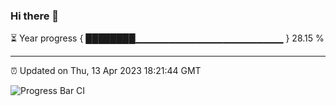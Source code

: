 ### Hi there 👋

⏳ Year progress { ████████▁▁▁▁▁▁▁▁▁▁▁▁▁▁▁▁▁▁▁▁▁▁ } 28.15 %

---

⏰ Updated on Thu, 13 Apr 2023 18:21:44 GMT

![Progress Bar CI](https://github.com/ZhaoGui/ZhaoGui/workflows/Progress%20Bar%20CI/badge.svg)
